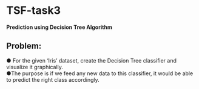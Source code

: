 # TSF-task3
**Prediction using Decision Tree Algorithm**

Problem:
---
● For the given ‘Iris’ dataset, create the Decision Tree classifier and visualize it
graphically.\
●The purpose is if we feed any new data to this classifier, it would be able to
predict the right class accordingly.
